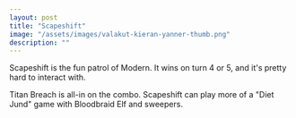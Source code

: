 ```yaml
---
layout: post
title: "Scapeshift"
image: "/assets/images/valakut-kieran-yanner-thumb.png"
description: ""
---
```


Scapeshift is the fun patrol of Modern. It wins on turn 4 or 5, and it's pretty hard to interact with.

Titan Breach is all-in on the combo. Scapeshift can play more of a "Diet Jund" game with Bloodbraid Elf and sweepers.
